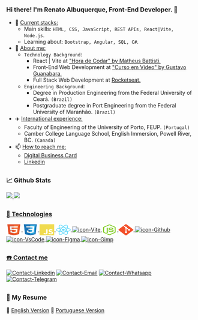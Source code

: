 ### Hi there! I'm **Renato Albuquerque**, Front-End Developer. 👋

- 🌱 <ins>Current stacks:</ins> <br>
  - Main skills: `HTML, CSS, JavaScript, REST APIs, React|Vite, Node.js`. <br>
  - Learning about: `Bootstrap, Angular, SQL, C#`.
- 💬 <ins>About me:</ins> <br>
  - `Technology Background`:
    - React | Vite at <a href="https://horadecodar.com.br/" target="_blank">"Hora de Codar" by Matheus Battisti.<a/>
    - Front-End Web Development at <a href="https://www.cursoemvideo.com/" target="_blank">"Curso em Vídeo" by Gustavo Guanabara.<a/>
    - Full Stack Web Development at <a href="https://www.rocketseat.com.br/" target="_blank">Rocketseat.<a/>    
  - `Engineering Background`:  
    - Degree in Production Engineering from the Federal University of Ceará. `(Brazil)`
    - Postgraduate degree in Port Engineering from the Federal University of Maranhão. `(Brazil)`
- ✈️ <ins>International experience:</ins> <br> 
  - Faculty of Engineering of the University of Porto, FEUP. `(Portugal)` <br>
  - Camber College Language School, English Immersion, Powell River, BC. `(Canada)`
- 📫 <ins>How to reach me:</ins> <br> 
  - <a href="https://rma-contacts.vercel.app/" target="_blank">Digital Business Card<a/>  <br>
  - <a href="https://www.linkedin.com/in/renato-malbuquerque/" target="_blank">Linkedin<a/> 
  
##

### 📈 Github Stats

<div>
  <a href="https://github.com/renato-albuquerque">
  <img height="160em" src="https://github-readme-stats.vercel.app/api?username=renato-albuquerque&show_icons=true&theme=dark&include_all_commits=true&count_private=true"/>
  <img height="160em" src="https://github-readme-stats.vercel.app/api/top-langs/?username=renato-albuquerque&layout=compact&langs_count=7&theme=dark"/>
</div> <!--<br>-->

<!-- [![GitHub Streak](https://streak-stats.demolab.com/?user=renato-albuquerque&theme=dark)](https://git.io/streak-stats) -->

##

### 🚀 Technologies 
  
<div style="display: inline_block">
  <img align="center" alt="icon-HTML" height="30" width="40" src="https://raw.githubusercontent.com/devicons/devicon/master/icons/html5/html5-original.svg">
  <img align="center" alt="icon-CSS" height="30" width="40" src="https://raw.githubusercontent.com/devicons/devicon/master/icons/css3/css3-original.svg">
  <img align="center" alt="icon-JavaScript" height="30" width="40" src="https://raw.githubusercontent.com/devicons/devicon/master/icons/javascript/javascript-plain.svg">
  <img align="center" alt="icon-React.js" height="30" width="40" src="https://raw.githubusercontent.com/devicons/devicon/master/icons/react/react-original.svg">
  <img align="center" alt="icon-Vite" height="30" width="40" src="https://vitejs.dev/logo.svg">
  <img align="center" alt="icon-Node.js" height="30" width="40" src="https://raw.githubusercontent.com/devicons/devicon/master/icons/nodejs/nodejs-original.svg">
  <!-- <img align="center" alt="icon-SQL" height="33" width="43" src="https://cdn.iconscout.com/icon/premium/png-512-thumb/sql-server-5410224-4543401.png?f=avif&w=256"> -->    
  <img align="center" alt="icon-Git" height="30" width="40" src="https://raw.githubusercontent.com/devicons/devicon/master/icons/git/git-original.svg">
  <img align="center" alt="icon-Github" height="33" width="43" src="https://skillicons.dev/icons?i=github">
  <img align="center" alt="icon-VsCode" height="30" width="40" src="https://cdn.jsdelivr.net/gh/devicons/devicon/icons/vscode/vscode-original.svg" />
  <img align="center" alt="icon-Figma" height="30" width="40" src="https://cdn.jsdelivr.net/gh/devicons/devicon/icons/figma/figma-original.svg" />
  <img align="center" alt="icon-Gimp" height="33" width="43" src="https://cdn.jsdelivr.net/gh/devicons/devicon/icons/gimp/gimp-original.svg" />
    
##
  
### ☎️ Contact me 

<div> 
  <a href="https://www.linkedin.com/in/renato-malbuquerque" target="_blank"><img alt="Contact-Linkedin" src="https://img.shields.io/badge/-LinkedIn-%230077B5?style=for-the-badge&logo=linkedin&logoColor=white"></a> 
  <a href="mailto:renatomalb83@gmail.com" target="_blank"><img alt="Contact-Email" src="https://img.shields.io/badge/-Gmail-%23333?style=for-the-badge&logo=gmail&logoColor=white"></a>
  <a href="https://wa.me/+5585988964385" target="_blank"><img alt="Contact-Whatsapp" src="https://img.shields.io/badge/WhatsApp-25D366?style=for-the-badge&logo=whatsapp&logoColor=white"><a/>
  <a href="https://telegram.me/renatomalb" target="_blank"><img alt="Contact-Telegram" src="https://img.shields.io/badge/Telegram-2CA5E0?style=for-the-badge&logo=telegram&logoColor=white"><a/>
</div>
    
##

### 📄 My Resume 
    
🔗 <a href="https://drive.google.com/file/d/1ugQfiGa28_haqfJ8jU5nvNHKtSYuwXwT/view?usp=share_link" target="_blank">English Version<a/>
🔗 <a href="https://drive.google.com/file/d/14orCkjkx0CjRkGCeGZaQK7XNxjUvqdmh/view?usp=share_link" target="_blank">Portuguese Version<a/>
